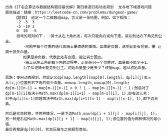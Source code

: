 	出自《IT名企算法与数据结构题目最优解》第四章递归和动态规划  龙与地下城游戏问题
	题目描述：链接：https://leetcode-cn.com/problems/dungeon-game/
		【题目】 给定一个二维数组map，含义是一张地图，例如，如下矩阵：
		 -2 -3  3 
		 -5 -10 1 
		 0  30  -5 
		 游戏的规则如下： ·骑士从左上角出发，每次只能向右或向下走，最后到达右下角见到公主。
    		·地图中每个位置的值代表骑士要遭遇的事情。如果是负数，说明此处有怪兽，要 让骑士损失血量。
    		如果是非负数，代表此处有血瓶，能让骑士回血。
    		·骑士从左上角到右下角的过程中，走到任何一个位置时，血量都不能少于1。
    		为了保证骑士能见到公主，初始血量至少是多少？根据map，返回初始血量。

	思路：使用动态规划，然后定义dp[map.length][map[0].length]，dp[i][j]表示
	从(i,j)位置到右下角的最少血量。m=map.length,n=map[0].length;
	dp[m-1][n-1] = map[m-1][n-1] < 0 ? 1 - map[m-1][n-1] : 1；然后对于
	dp[m-1][i]取决于Math.max(dp[m-1][i+1] - map[m-1][i], 1),即右边元素；
	对于dp[i][n-1]同理取决于Math.max(dp[i+1][n-1] - map[i][n-1], 1),即下边元素。
	
	然后是状态转移，共两种情况，一是下边Math.max(dp[i + 1][j] - map[i][j], 1);
	另一种是右边Math.max(dp[i][j + 1] - map[i][j], 1);该位置的值为两种情况的最小值。
	最后答案是dp[0][0]。状态压缩与之前题型类似。
	